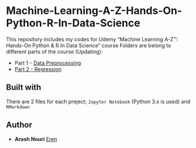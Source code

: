 # Machine-Learning-A-Z-Hands-On-Python-R-In-Data-Science

This repository includes my codes for Udemy “Machine Learning A-Z™: Hands-On Python &amp; R In Data Science” course
Folders are belong to different parts of the course (Updating):
* Part 1 - [Data Preprocessing](https://github.com/arasharn/Machine-Learning-A-Z-Hands-On-Python-R-In-Data-Science/tree/master/Part%201%20-%20Data%20Preprocessing)
* [Part 2 - Regression](https://github.com/arasharn/Machine-Learning-A-Z-Hands-On-Python-R-In-Data-Science/tree/master/Part2%20-%20Regression)

## Built with

There are 2 files for each preject; `Jupyter Notebook` (Python 3.x is used) and `RMarkdown` 
     
## Author

* **Arash Nouri** [Eren](https://github.com/arasharn)
